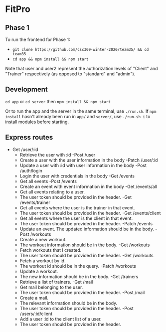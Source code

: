 # FitPro

## Phase 1
To run the frontend for Phase 1:

- `git clone https://github.com/csc309-winter-2020/team35/ && cd team35`
- `cd app && npm install && npm start`

Note that user and user2 represent the authorization levels of "Client" and "Trainer" respectively (as opposed to "standard" and "admin"). 

## Development
`cd app` or `cd server` then `npm install && npm start`

Or to run the app and the server in the same terminal, use `./run.sh`. If `npm install` hasn't already been run in `app/` and `server/`, use `./run.sh i` to install modules before starting.

## Express routes

- Get /user/:id 
  - Retrieve the user with :id
-Post /user
  - Create a user with the user information in the body
-Patch /user/:id
  - Update a user with :id with user information in the body
-Post /auth/login
  - Login the user with credentials in the body
-Get /events
  - Get all events
-Post /events
  - Create an event with event information in the body
-Get /events/all
  - Get all events relating to a user. 
  - The user token should be provided in the header.
-Get /events/trainer
  - Get all events where the user is the trainer in that event. 
  - The user token should be provided in the header.
-Get /events/client
  - Get all events where the user is the client in that event. 
  - The user token should be provided in the header.
-Patch /events
  - Update an event. The updated information should be in the body.
-Post /workouts
  - Create a new workout.
  - The workout information should be in the body.
-Get /workouts
  - Fetch workouts that I created.
  - The user token should be provided in the header.
-Get /workouts
  - Fetch a workout by id.
  - The workout id should be in the query.
-Patch /workouts
  - Update a workout.
  - The new information should be in the body.
-Get /trainers
  - Retrieve a list of trainers.
-Get /mail
  - Get mail belonging to the user.
  - The user token should be provided in the header.
-Post /mail
  - Create a mail.
  - The relevant information should be in the body.
  - The user token should be provided in the header.
-Post /users/:id/client
  - Add a user :id to the client list of a user.
  - The user token should be provided in the header.
